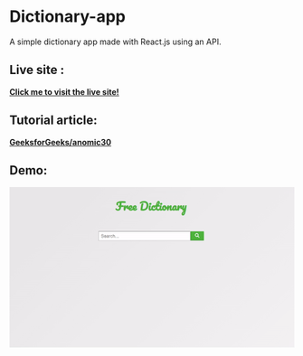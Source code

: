 # Dictionary-app
A simple dictionary app made with React.js using an API.

## Live site :
<a href="https://free-dictionary.netlify.app/">**Click me to visit the live site!**</a>

## Tutorial article:
<a href="https://www.geeksforgeeks.org/how-to-create-a-dictionary-app-in-reactjs/">**GeeksforGeeks/anomic30**</a>

## Demo:
![](demo.gif)